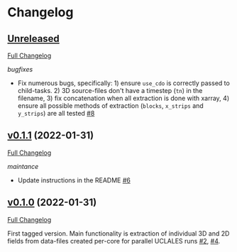# Changelog


## [Unreleased](https://github.com/leifdenby/uclales-utils/tree/HEAD)

[Full Changelog](https://github.com/convml/convml_tt/compare/...v0.1.1)

*bugfixes*

- Fix numerous bugs, specifically: 1) ensure `use_cdo` is correctly passed to
  child-tasks. 2) 3D source-files don't have a timestep (`tn`) in the filename,
  3) fix concatenation when all extraction is done with xarray, 4) ensure all
  possible methods of extraction (`blocks`, `x_strips` and `y_strips`) are all
  tested [\#8](https://github.com/leifdenby/uclales-utils/pull/8)


## [v0.1.1](https://github.com/leifdenby/uclales-utils/tree/v0.1.1) (2022-01-31)

[Full Changelog](https://github.com/convml/convml_tt/compare/v0.1.1...v0.1.0)

*maintance*

- Update instructions in the README [\#6](https://github.com/leifdenby/uclales-utils/pull/6)


## [v0.1.0](https://github.com/leifdenby/uclales-utils/tree/v0.1.0) (2022-01-31)

[Full Changelog](https://github.com/convml/convml_tt/compare/...v0.1.0)

First tagged version. Main functionality is extraction of individual 3D and 2D
fields from data-files created per-core for parallel UCLALES runs
[\#2](https://github.com/leifdenby/uclales-utils/pull/2),
[\#4](https://github.com/leifdenby/uclales-utils/pull/4).
